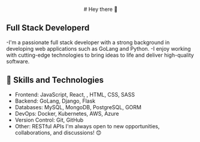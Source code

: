 <p align='center'>
# Hey there 👋 
</p>
 
## Full Stack Developerd
 
-I'm a passionate full stack developer with a strong background in developing web applications such as GoLang and Python. 
-I enjoy working with cutting-edge technologies to bring ideas to life and deliver high-quality software.
 
## 🚀 Skills and Technologies
 
- Frontend: JavaScript, React, , HTML, CSS, SASS
- Backend: GoLang, Django, Flask
- Databases: MySQL, MongoDB, PostgreSQL, GORM
- DevOps: Docker, Kubernetes, AWS, Azure
- Version Control: Git, GitHub
- Other: RESTful APIs
I'm always open to new opportunities, collaborations, and discussions! 😊
